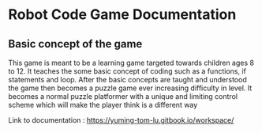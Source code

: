 # Robot Code Game Documentation

## Basic concept of the game

This game is meant to be a learning game targeted towards children ages 8 to 12. It teaches the some basic concept of coding such as a functions, if statements and loop. After the basic concepts are taught and understood the game then becomes a puzzle game ever increasing difficulty in level. It becomes a normal puzzle platformer with a unique and limiting control scheme which will make the player think is a different way

Link to documentation : https://yuming-tom-lu.gitbook.io/workspace/
